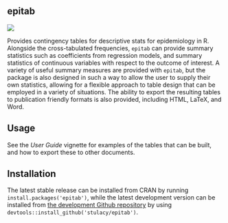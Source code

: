 ## epitab

![](https://travis-ci.org/stulacy/epitab.svg?branch=master)

Provides contingency tables for descriptive stats for epidemiology in R. Alongside the cross-tabulated frequencies, `epitab` can provide summary statistics such as coefficients from regression models, and summary statistics of continuous variables with respect to the outcome of interest. A variety of useful summary measures are provided with `epitab`, but the package is also designed in such a way to allow the user to supply their own statistics, allowing for a flexible approach to table design that can be employed in a variety of situations. The ability to export the resulting tables to publication friendly formats is also provided, including HTML, LaTeX, and Word.

## Usage

See the *User Guide* vignette for examples of the tables that can be built, and how to export these to other documents.

## Installation

The latest stable release can be installed from CRAN by running `install.packages('epitab')`, while the latest development version can be installed from [the development Github repository](https://github.com/stulacy/epitab) by using `devtools::install_github('stulacy/epitab')`.
